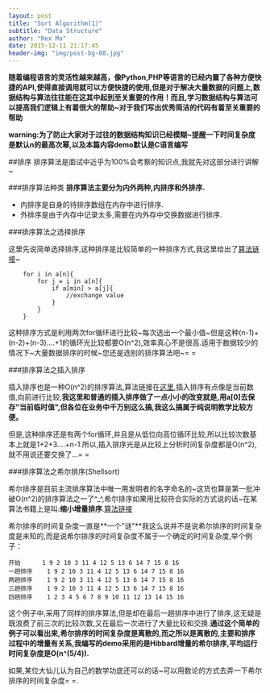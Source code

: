 ```yaml
---
layout: post
title: "Sort Algorithm(1)"
subtitle: "Data Structure"
author: "Rex Ma"
date: 2015-12-11 21:17:45
header-img: "img/post-bg-08.jpg"
---
```


**随着编程语言的灵活性越来越高，像Python,PHP等语言的已经内置了各种方便快捷的API,使得直接调用就可以方便快捷的使用,但是对于解决大量数据的问题上,数据结构与算法往往能在这其中起到至关重要的作用！而且,学习数据结构与算法可以提高我们逻辑上有着很大的帮助~对于我们写出优秀简洁的代码有着至关重要的帮助**

**warning:为了防止大家对于过往的数据结构知识已经模糊~提醒一下时间复杂度是默认n的最高次幂,以及本篇内容demo默认是C语言编写**

##排序
排序算法是面试中近乎为100%会考察的知识点,我就先对这部分进行讲解~

###排序算法种类
**排序算法主要分为内外两种,内排序和外排序.**

* 内排序是自身的待排序数组在内存中进行排序.
* 外排序是由于内存中记录太多,需要在内外存中交换数据进行排序.

###排序算法之选择排序

这里先说简单选择排序,这种排序是比较简单的一种排序方式,我这里给出了[算法链接](https://github.com/RexMa88/select-sort.git)~
	
		for i in a[n]{
			for j = i in a[n]{
				if a[min] > a[j]{
					//exchange value
				}
			}
		}
		
这种排序方式是利用两次for循环进行比较~每次选出一个最小值~但是这种(n-1)+(n-2)+(n-3)....+1的循环光比较都要O(n^2),效率真心不是很高.适用于数据较少的情况下~大量数据排序的时候~您还是选别的排序算法吧~= =

###排序算法之插入排序

插入排序也是一种O(n^2)的排序算法,算法链接在[这里](https://github.com/RexMa88/insert-sort),插入排序有点像是当前数值,向前进行比较,**我这里和普通的插入排序做了一点小小的改变就是,用a[0]去保存"当前临时值",但各位在业务中千万别这么搞,我这么搞属于纯说明教学比较方便。**

但是,这种排序还是有两个for循环,并且是从低位向高位循环比较,所以比较次数基本上就是1+2+3....+n-1.所以,插入排序光是从比较上分析时间复杂度都是O(n^2),就不用说还要交换了...= =

###排序算法之希尔排序(Shellsort)

希尔排序是目前主流排序算法中唯一用发明者的名字命名的~这货也算是第一批冲破O(n^2)的排序算法之一了^_^,希尔排序如果用比较符合实际的方式说的话~在某算法书籍上是叫:**缩小增量排序**.[算法链接](https://github.com/RexMa88/Shellsort)

希尔排序的时间复杂度一直是**一个"谜"**我这么说并不是说希尔排序的时间复杂度是未知的,而是说希尔排序的时间复杂度不属于一个确定的时间复杂度,举个例子：
	
	开始 		1 9 2 10 3 11 4 12 5 13 6 14 7 15 8 16
	一趟排序	1 9 2 10 3 11 4 12 5 13 6 14 7 15 8 16
	两趟排序	1 9 2 10 3 11 4 12 5 13 6 14 7 15 8 16
	三趟排序	1 9 2 10 3 11 4 12 5 13 6 14 7 15 8 16
	四趟排序	1 2 3 4 5 6 7 8 9 10 11 12 13 14 15 16

这个例子中,采用了同样的排序算法,但是却在最后一趟排序中进行了排序,这无疑是既浪费了前三次的比较次数,又在最后一次进行了大量比较和交换.**通过这个简单的例子可以看出来,希尔排序的时间复杂度是离散的,而之所以是离散的,主要和排序过程中的增量有关系,我编写的demo采用的是Hibbard增量的希尔排序,平均运行时间复杂度是O(n^(5/4)).**

如果,某位大仙儿认为自己的数学功底还可以的话~可以用数论的方式去弄一下希尔排序的时间复杂度= =.
	

